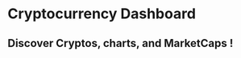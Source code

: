 #                                                    Cryptocurrency Dashboard
##                                         Discover Cryptos, charts, and MarketCaps !

